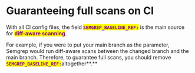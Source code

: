 # Guaranteeing full scans on CI

With all CI config files, the field <mark style="color:purple;">**`SEMGREP_BASELINE_REF:`**</mark> is the main source for <mark style="color:purple;">**diff-aware scanning**</mark>.&#x20;

For example, if you were to put your main branch as the parameter, Semgrep would run diff-aware scans between the changed branch and the main branch. Therefore, to guarantee full scans, you should remove <mark style="color:purple;">**`SEMGREP_BASELINE_REF:`**</mark>altogether**.**

